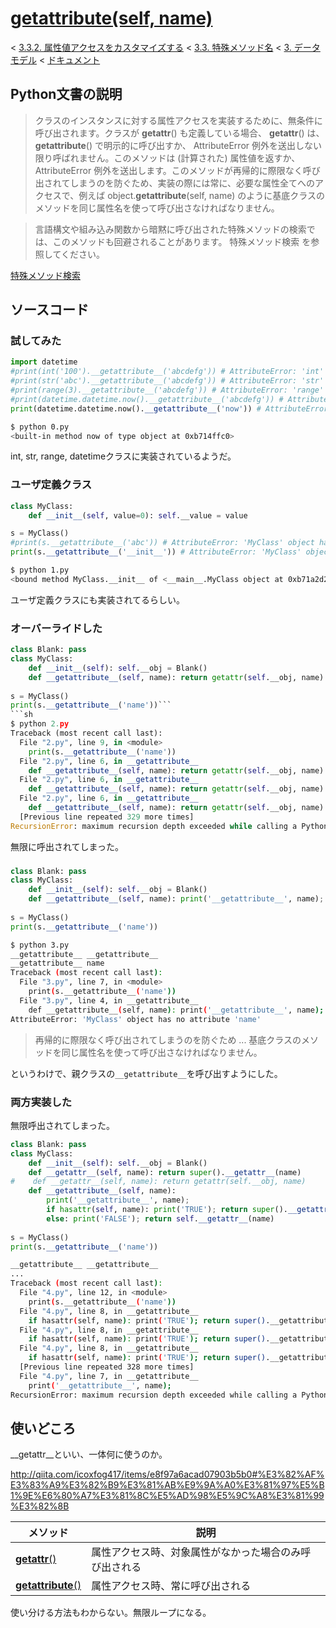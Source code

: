 # [__getattribute__(self, name)](https://docs.python.jp/3/reference/datamodel.html#object.__getattribute__)

< [3.3.2. 属性値アクセスをカスタマイズする](https://docs.python.jp/3/reference/datamodel.html#customizing-attribute-access) < [3.3. 特殊メソッド名](https://docs.python.jp/3/reference/datamodel.html#special-method-names) < [3. データモデル](https://docs.python.jp/3/reference/datamodel.html#data-model) < [ドキュメント](https://docs.python.jp/3/index.html)

## Python文書の説明

> クラスのインスタンスに対する属性アクセスを実装するために、無条件に呼び出されます。クラスが __getattr__() も定義している場合、 __getattr__() は、 __getattribute__() で明示的に呼び出すか、 AttributeError 例外を送出しない限り呼ばれません。このメソッドは (計算された) 属性値を返すか、 AttributeError 例外を送出します。このメソッドが再帰的に際限なく呼び出されてしまうのを防ぐため、実装の際には常に、必要な属性全てへのアクセスで、例えば object.__getattribute__(self, name) のように基底クラスのメソッドを同じ属性名を使って呼び出さなければなりません。

>  言語構文や組み込み関数から暗黙に呼び出された特殊メソッドの検索では、このメソッドも回避されることがあります。 特殊メソッド検索 を参照してください。

[特殊メソッド検索](https://docs.python.jp/3/reference/datamodel.html#special-lookup)

## ソースコード

### 試してみた

```python
import datetime
#print(int('100').__getattribute__('abcdefg')) # AttributeError: 'int' object has no attribute 'abcdefg'
#print(str('abc').__getattribute__('abcdefg')) # AttributeError: 'str' object has no attribute 'abcdefg'
#print(range(3).__getattribute__('abcdefg')) # AttributeError: 'range' object has no attribute 'abcdefg'
#print(datetime.datetime.now().__getattribute__('abcdefg')) # AttributeError: 'datetime.datetime' object has no attribute 'abcdefg'
print(datetime.datetime.now().__getattribute__('now')) # AttributeError: 'datetime.datetime' object has no attribute 'abcdefg'
```
```sh
$ python 0.py 
<built-in method now of type object at 0xb714ffc0>
```

int, str, range, datetimeクラスに実装されているようだ。

### ユーザ定義クラス

```python
class MyClass:
    def __init__(self, value=0): self.__value = value

s = MyClass()
#print(s.__getattribute__('abc')) # AttributeError: 'MyClass' object has no attribute 'abc'
print(s.__getattribute__('__init__')) # AttributeError: 'MyClass' object has no attribute 'abc'
```
```sh
$ python 1.py 
<bound method MyClass.__init__ of <__main__.MyClass object at 0xb71a2d2c>>
```

ユーザ定義クラスにも実装されてるらしい。

### オーバーライドした

```python
class Blank: pass
class MyClass:
    def __init__(self): self.__obj = Blank()
    def __getattribute__(self, name): return getattr(self.__obj, name)
    
s = MyClass()
print(s.__getattribute__('name'))```
```sh
$ python 2.py 
Traceback (most recent call last):
  File "2.py", line 9, in <module>
    print(s.__getattribute__('name'))
  File "2.py", line 6, in __getattribute__
    def __getattribute__(self, name): return getattr(self.__obj, name)
  File "2.py", line 6, in __getattribute__
    def __getattribute__(self, name): return getattr(self.__obj, name)
  File "2.py", line 6, in __getattribute__
    def __getattribute__(self, name): return getattr(self.__obj, name)
  [Previous line repeated 329 more times]
RecursionError: maximum recursion depth exceeded while calling a Python object
```

無限に呼出されてしまった。

### 

```python
class Blank: pass
class MyClass:
    def __init__(self): self.__obj = Blank()
    def __getattribute__(self, name): print('__getattribute__', name); return super().__getattribute__(name)
    
s = MyClass()
print(s.__getattribute__('name'))
```
```sh
$ python 3.py 
__getattribute__ __getattribute__
__getattribute__ name
Traceback (most recent call last):
  File "3.py", line 7, in <module>
    print(s.__getattribute__('name'))
  File "3.py", line 4, in __getattribute__
    def __getattribute__(self, name): print('__getattribute__', name); return super().__getattribute__(name)
AttributeError: 'MyClass' object has no attribute 'name'
```

> 再帰的に際限なく呼び出されてしまうのを防ぐため ... 基底クラスのメソッドを同じ属性名を使って呼び出さなければなりません。

というわけで、親クラスの`__getattribute__`を呼び出すようにした。

### 両方実装した

無限呼出されてしまった。

```python
class Blank: pass
class MyClass:
    def __init__(self): self.__obj = Blank()
    def __getattr__(self, name): return super().__getattr__(name)
#    def __getattr__(self, name): return getattr(self.__obj, name)
    def __getattribute__(self, name):
        print('__getattribute__', name);
        if hasattr(self, name): print('TRUE'); return super().__getattribute__(name)
        else: print('FALSE'); return self.__getattr__(name)
    
s = MyClass()
print(s.__getattribute__('name'))
```
```sh
__getattribute__ __getattribute__
...
Traceback (most recent call last):
  File "4.py", line 12, in <module>
    print(s.__getattribute__('name'))
  File "4.py", line 8, in __getattribute__
    if hasattr(self, name): print('TRUE'); return super().__getattribute__(name)
  File "4.py", line 8, in __getattribute__
    if hasattr(self, name): print('TRUE'); return super().__getattribute__(name)
  File "4.py", line 8, in __getattribute__
    if hasattr(self, name): print('TRUE'); return super().__getattribute__(name)
  [Previous line repeated 328 more times]
  File "4.py", line 7, in __getattribute__
    print('__getattribute__', name);
RecursionError: maximum recursion depth exceeded while calling a Python object
```

## 使いどころ

__getattr__といい、一体何に使うのか。

http://qiita.com/icoxfog417/items/e8f97a6acad07903b5b0#%E3%82%AF%E3%83%A9%E3%82%B9%E3%81%AB%E9%9A%A0%E3%81%97%E5%B1%9E%E6%80%A7%E3%81%8C%E5%AD%98%E5%9C%A8%E3%81%99%E3%82%8B

メソッド|説明
--------|----
[__getattr__()](https://docs.python.jp/3/reference/datamodel.html#object.__getattr__)|属性アクセス時、対象属性がなかった場合のみ呼び出される
[__getattribute__()](https://docs.python.jp/3/reference/datamodel.html#object.__getattribute__)|属性アクセス時、常に呼び出される

使い分ける方法もわからない。無限ループになる。

